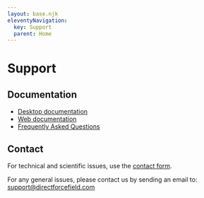 ```yaml
---
layout: base.njk
eleventyNavigation:
  key: Support
  parent: Home
---
```


# Support

## Documentation

- [Desktop documentation](https://docs.directforcefield.com)
- [Web documentation](../web/tutorial)
- [Frequently Asked Questions](./faq)

## Contact

For technical and scientific issues, use the [contact form](./contact).

For any general issues, please contact us by sending an email to: support@directforcefield.com

